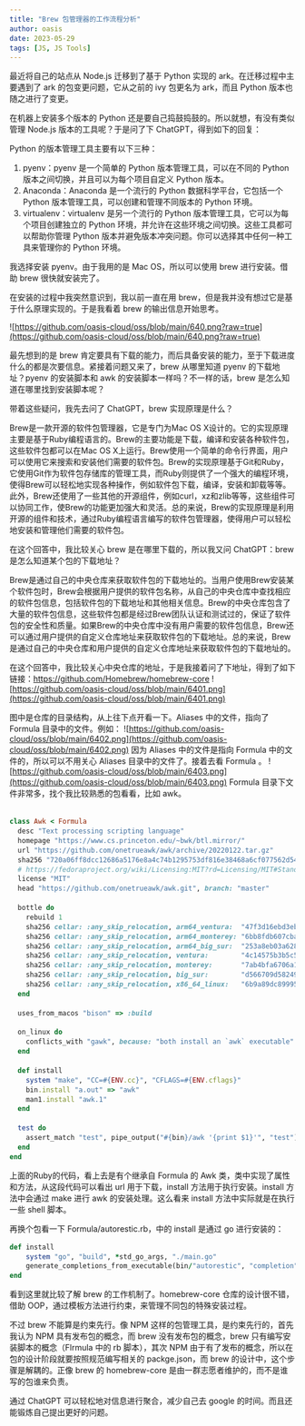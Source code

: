 ```yaml
---
title: "Brew 包管理器的工作流程分析"
author: oasis
date: 2023-05-29
tags: [JS, JS Tools]
---
```


最近将自己的站点从 Node.js 迁移到了基于 Python 实现的 ark。在迁移过程中主要遇到了 ark 的包变更问题，它从之前的 ivy 包更名为 ark，而且 Python 版本也随之进行了变更。

在机器上安装多个版本的 Python 还是要自己捣鼓捣鼓的。所以就想，有没有类似管理 Node.js 版本的工具呢？于是问了下 ChatGPT，得到如下的回复：

Python 的版本管理工具主要有以下三种：
1. pyenv：pyenv 是一个简单的 Python 版本管理工具，可以在不同的 Python 版本之间切换，并且可以为每个项目自定义 Python 版本。
2. Anaconda：Anaconda 是一个流行的 Python 数据科学平台，它包括一个 Python 版本管理工具，可以创建和管理不同版本的 Python 环境。
3. virtualenv：virtualenv 是另一个流行的 Python 版本管理工具，它可以为每个项目创建独立的 Python 环境，并允许在这些环境之间切换。这些工具都可以帮助你管理 Python 版本并避免版本冲突问题。你可以选择其中任何一种工具来管理你的 Python 环境。

我选择安装 pyenv。由于我用的是 Mac OS，所以可以使用 brew 进行安装。借助 brew 很快就安装完了。

在安装的过程中我突然意识到，我以前一直在用 brew，但是我并没有想过它是基于什么原理实现的。于是我看着 brew 的输出信息开始思考。

![https://github.com/oasis-cloud/oss/blob/main/640.png?raw=true](https://github.com/oasis-cloud/oss/blob/main/640.png?raw=true)

最先想到的是 brew 肯定要具有下载的能力，而后具备安装的能力，至于下载进度什么的都是次要信息。紧接着问题又来了，brew 从哪里知道 pyenv 的下载地址？pyenv 的安装脚本和 awk 的安装脚本一样吗？不一样的话，brew 是怎么知道在哪里找到安装脚本呢？

带着这些疑问，我先去问了 ChatGPT，brew 实现原理是什么？

Brew是一款开源的软件包管理器，它是专门为Mac OS X设计的。它的实现原理主要是基于Ruby编程语言的。Brew的主要功能是下载，编译和安装各种软件包，这些软件包都可以在Mac OS X上运行。Brew使用一个简单的命令行界面，用户可以使用它来搜索和安装他们需要的软件包。Brew的实现原理基于Git和Ruby，它使用Git作为软件包存储库的管理工具，而Ruby则提供了一个强大的编程环境，使得Brew可以轻松地实现各种操作，例如软件包下载，编译，安装和卸载等等。此外，Brew还使用了一些其他的开源组件，例如curl，xz和zlib等等，这些组件可以协同工作，使Brew的功能更加强大和灵活。总的来说，Brew的实现原理是利用开源的组件和技术，通过Ruby编程语言编写的软件包管理器，使得用户可以轻松地安装和管理他们需要的软件包。

在这个回答中，我比较关心 brew 是在哪里下载的，所以我又问 ChatGPT：brew 是怎么知道某个包的下载地址？

Brew是通过自己的中央仓库来获取软件包的下载地址的。当用户使用Brew安装某个软件包时，Brew会根据用户提供的软件包名称，从自己的中央仓库中查找相应的软件包信息，包括软件包的下载地址和其他相关信息。Brew的中央仓库包含了大量的软件包信息，这些软件包都是经过Brew团队认证和测试过的，保证了软件包的安全性和质量。如果Brew的中央仓库中没有用户需要的软件包信息，Brew还可以通过用户提供的自定义仓库地址来获取软件包的下载地址。总的来说，Brew是通过自己的中央仓库和用户提供的自定义仓库地址来获取软件包的下载地址的。

在这个回答中，我比较关心中央仓库的地址，于是我接着问了下地址，得到了如下链接：https://github.com/Homebrew/homebrew-core
![https://github.com/oasis-cloud/oss/blob/main/6401.png](https://github.com/oasis-cloud/oss/blob/main/6401.png)

图中是仓库的目录结构，从上往下点开看一下。Aliases 中的文件，指向了 Formula 目录中的文件。例如：
![https://github.com/oasis-cloud/oss/blob/main/6402.png](https://github.com/oasis-cloud/oss/blob/main/6402.png)
因为 Aliases 中的文件是指向 Formula 中的文件的，所以可以不用关心 Aliases 目录中的文件了。接着去看 Formula 。
![https://github.com/oasis-cloud/oss/blob/main/6403.png](https://github.com/oasis-cloud/oss/blob/main/6403.png)
Formula 目录下文件非常多，找个我比较熟悉的包看看，比如 awk。
```ruby

class Awk < Formula
  desc "Text processing scripting language"
  homepage "https://www.cs.princeton.edu/~bwk/btl.mirror/"
  url "https://github.com/onetrueawk/awk/archive/20220122.tar.gz"
  sha256 "720a06ff8dcc12686a5176e8a4c74b1295753df816e38468a6cf077562d54042"
  # https://fedoraproject.org/wiki/Licensing:MIT?rd=Licensing/MIT#Standard_ML_of_New_Jersey_Variant
  license "MIT"
  head "https://github.com/onetrueawk/awk.git", branch: "master"

  bottle do
    rebuild 1
    sha256 cellar: :any_skip_relocation, arm64_ventura:  "47f3d16ebd3eb5767c9053091532d69d2c8288a262f9007301b757639833ffdb"
    sha256 cellar: :any_skip_relocation, arm64_monterey: "6bb8fdb607cba55ad0f173881e83f8f83ffbd3f2cbf84ca26a494cf614d6d3f6"
    sha256 cellar: :any_skip_relocation, arm64_big_sur:  "253a8eb03a628051cc748336648bc984e4a2bb04322a06c8d8e2e43798d5f581"
    sha256 cellar: :any_skip_relocation, ventura:        "4c14575b3b5c52aa4b7064bfa737e7a2cce5bf00643883f71be87f509fceb546"
    sha256 cellar: :any_skip_relocation, monterey:       "7ab4bfa6706a1cad2f1990962b8067e359da9f49079803c7628483e97a0e396d"
    sha256 cellar: :any_skip_relocation, big_sur:        "d566709d5824930ffecb61d05d86e724bf54c3956964ed39b3a3fffaac3b60e0"
    sha256 cellar: :any_skip_relocation, x86_64_linux:   "6b9a89dc8999517cda6105d5c5e0e94294aba8f507aa85b21ee9a3a75c08a0a7"
  end

  uses_from_macos "bison" => :build

  on_linux do
    conflicts_with "gawk", because: "both install an `awk` executable"
  end

  def install
    system "make", "CC=#{ENV.cc}", "CFLAGS=#{ENV.cflags}"
    bin.install "a.out" => "awk"
    man1.install "awk.1"
  end

  test do
    assert_match "test", pipe_output("#{bin}/awk '{print $1}'", "test")
  end
end
```
上面的Ruby的代码，看上去是有个继承自 Formula 的 Awk 类，类中实现了属性和方法，从这段代码可以看出 url 用于下载，install 方法用于执行安装。install 方法中会通过 make 进行 awk 的安装处理。这么看来 install 方法中实际就是在执行一些 shell 脚本。

再换个包看一下 Formula/autorestic.rb，中的 install 是通过 go 进行安装的：
```ruby
def install
    system "go", "build", *std_go_args, "./main.go"
    generate_completions_from_executable(bin/"autorestic", "completion")
end
```
看到这里就比较了解 brew 的工作机制了。homebrew-core 仓库的设计很不错，借助 OOP，通过模板方法进行约束，来管理不同包的特殊安装过程。

不过 brew 不能算是约束先行。像 NPM 这样的包管理工具，是约束先行的，首先我认为 NPM 具有发布包的概念，而 brew 没有发布包的概念，brew 只有编写安装脚本的概念（Flrmula 中的 rb 脚本），其次 NPM 由于有了发布的概念，所以在包的设计阶段就要按照规范编写相关的 packge.json，而 brew 的设计中，这个步骤是解耦的。正像 brew 的 homebrew-core 是由一群志愿者维护的，而不是谁写的包谁来负责。

通过 ChatGPT 可以轻松地对信息进行聚合，减少自己去 google 的时间。而且还能锻炼自己提出更好的问题。
